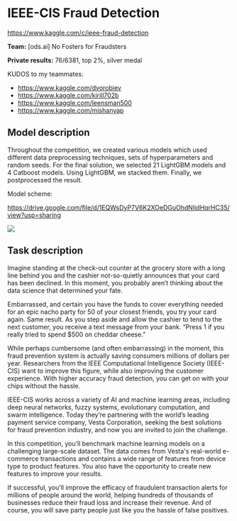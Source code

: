 # IEEE-CIS Fraud Detection
https://www.kaggle.com/c/ieee-fraud-detection

**Team:** [ods.ai] No Fosters for Fraudsters

**Private results:** 76/6381, top 2%, silver medal

KUDOS to my teammates:
  - https://www.kaggle.com/dvorobiev
  - https://www.kaggle.com/kirill702b
  - https://www.kaggle.com/leensman500
  - https://www.kaggle.com/mishanyap

## Model description

Throughout the competition, we created various models which used different data preprocessing techniques, sets of hyperparameters and random seeds. For the final solution, we selected 21 LightGBM models and 4 Catboost models. Using LightGBM, we stacked them. Finally, we postprocessed the result.

Model scheme:

https://drive.google.com/file/d/1EQWsDyP7V6K2XOeDGuOhdNIidHqrHC35/view?usp=sharing

![](https://github.com/blacKitten13/kaggle-fraud-detection/blob/master/FraudDetection_Solution_Scheme.png?raw=true)

## Task description
Imagine standing at the check-out counter at the grocery store with a long line behind you and the cashier not-so-quietly announces that your card has been declined. In this moment, you probably aren’t thinking about the data science that determined your fate.

Embarrassed, and certain you have the funds to cover everything needed for an epic nacho party for 50 of your closest friends, you try your card again. Same result. As you step aside and allow the cashier to tend to the next customer, you receive a text message from your bank. “Press 1 if you really tried to spend $500 on cheddar cheese.”

While perhaps cumbersome (and often embarrassing) in the moment, this fraud prevention system is actually saving consumers millions of dollars per year. Researchers from the IEEE Computational Intelligence Society (IEEE-CIS) want to improve this figure, while also improving the customer experience. With higher accuracy fraud detection, you can get on with your chips without the hassle.

IEEE-CIS works across a variety of AI and machine learning areas, including deep neural networks, fuzzy systems, evolutionary computation, and swarm intelligence. Today they’re partnering with the world’s leading payment service company, Vesta Corporation, seeking the best solutions for fraud prevention industry, and now you are invited to join the challenge.

In this competition, you’ll benchmark machine learning models on a challenging large-scale dataset. The data comes from Vesta's real-world e-commerce transactions and contains a wide range of features from device type to product features. You also have the opportunity to create new features to improve your results.

If successful, you’ll improve the efficacy of fraudulent transaction alerts for millions of people around the world, helping hundreds of thousands of businesses reduce their fraud loss and increase their revenue. And of course, you will save party people just like you the hassle of false positives.
